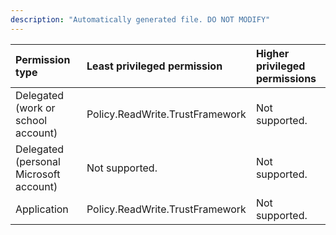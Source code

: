 ```yaml
---
description: "Automatically generated file. DO NOT MODIFY"
---
```


|Permission type|Least privileged permission|Higher privileged permissions|
|:---|:---|:---|
|Delegated (work or school account)|Policy.ReadWrite.TrustFramework|Not supported.|
|Delegated (personal Microsoft account)|Not supported.|Not supported.|
|Application|Policy.ReadWrite.TrustFramework|Not supported.|

